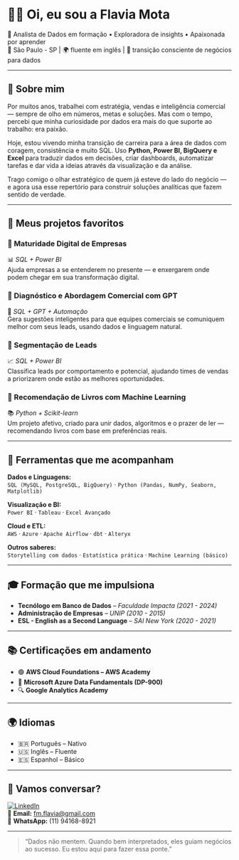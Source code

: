 # 👩‍💻 Oi, eu sou a Flavia Mota

🎯 Analista de Dados em formação • Exploradora de insights • Apaixonada por aprender  
📍 São Paulo - SP | 🌍 fluente em inglês | 🚀 transição consciente de negócios para dados  

---

## 💬 Sobre mim

Por muitos anos, trabalhei com estratégia, vendas e inteligência comercial — sempre de olho em números, metas e soluções. Mas com o tempo, percebi que minha curiosidade por dados era mais do que suporte ao trabalho: era paixão.

Hoje, estou vivendo minha transição de carreira para a área de dados com coragem, consistência e muito SQL. Uso **Python, Power BI, BigQuery e Excel** para traduzir dados em decisões, criar dashboards, automatizar tarefas e dar vida a ideias através da visualização e da análise.

Trago comigo o olhar estratégico de quem já esteve do lado do negócio — e agora usa esse repertório para construir soluções analíticas que fazem sentido de verdade.

---

## 🌟 Meus projetos favoritos

### 🔹 Maturidade Digital de Empresas  
📊 *SQL + Power BI*  
Ajuda empresas a se entenderem no presente — e enxergarem onde podem chegar em sua transformação digital.

### 🔹 Diagnóstico e Abordagem Comercial com GPT  
🤖 *SQL + GPT + Automação*  
Gera sugestões inteligentes para que equipes comerciais se comuniquem melhor com seus leads, usando dados e linguagem natural.

### 🔹 Segmentação de Leads  
📈 *SQL + Power BI*  
Classifica leads por comportamento e potencial, ajudando times de vendas a priorizarem onde estão as melhores oportunidades.

### 🔹 Recomendação de Livros com Machine Learning  
📚 *Python + Scikit-learn*  
Um projeto afetivo, criado para unir dados, algoritmos e o prazer de ler — recomendando livros com base em preferências reais.

---

## 🔧 Ferramentas que me acompanham

**Dados e Linguagens:**  
`SQL (MySQL, PostgreSQL, BigQuery)` · `Python (Pandas, NumPy, Seaborn, Matplotlib)`

**Visualização e BI:**  
`Power BI` · `Tableau` · `Excel Avançado`

**Cloud e ETL:**  
`AWS` · `Azure` · `Apache Airflow` · `dbt` · `Alteryx`

**Outros saberes:**  
`Storytelling com dados` · `Estatística prática` · `Machine Learning (básico)`

---

## 🎓 Formação que me impulsiona

- **Tecnólogo em Banco de Dados** – *Faculdade Impacta (2021 - 2024)*  
- **Administração de Empresas** – *UNIP (2010 - 2015)*  
- **ESL - English as a Second Language** – *SAI New York (2020 - 2021)*  

---

## 📚 Certificações em andamento

- 🟢 **AWS Cloud Foundations – AWS Academy**  
- 📘 **Microsoft Azure Data Fundamentals (DP-900)**  
- 🔍 **Google Analytics Academy**

---

## 🌍 Idiomas

- 🇧🇷 Português – Nativo  
- 🇺🇸 Inglês – Fluente  
- 🇪🇸 Espanhol – Básico

---

## 🤝 Vamos conversar?

[![LinkedIn](https://img.shields.io/badge/LinkedIn-%230077B5?style=for-the-badge&logo=linkedin&logoColor=white)](https://www.linkedin.com/in/flaviammota)  
📧 **Email:** fm.flavia@gmail.com  
📱 **WhatsApp:** (11) 94168-8921

---

> “Dados não mentem. Quando bem interpretados, eles guiam negócios ao sucesso. Eu estou aqui para fazer essa ponte.”
